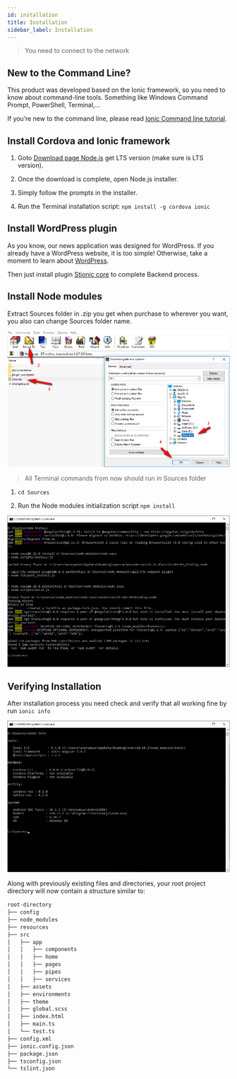 ```yaml
---
id: installation
title: Installation
sidebar_label: Installation
---
```


> You need to connect to the network

## New to the Command Line?

This product was developed based on the Ionic framework, so you need to know about command-line tools. Something like Windows Command Prompt, PowerShell, Terminal,…

If you’re new to the command line, please read [Ionic Command line tutorial](http://blog.ionicframework.com/new-to-the-command-line/).

## Install Cordova and Ionic framework

1. Goto [Download page Node.js](https://nodejs.org/en/download/) get LTS version (make sure is LTS version).

1. Once the download is complete, open Node.js installer.

1. Simply follow the prompts in the installer.

1. Run the Terminal installation script: `npm install -g cordova ionic`

## Install WordPress plugin

As you know, our news application was designed for WordPress. If you already have a WordPress website, it is too simple! Otherwise, take a moment to learn about [WordPress](https://wordpress.org/).

Then just install plugin [Stionic core](https://wordpress.org/plugins/stionic-core/) to complete Backend process.

## Install Node modules

Extract Sources folder in .zip you get when purchase to wherever you want, you also can change Sources folder name.

![](assets/extract-sources.png)

> All Terminal commands from now should run in Sources folder

1. `cd Sources`

1. Run the Node modules initialization script `npm install`

![](assets/node-modules-install.png)

## Verifying Installation

After installation process you need check and verify that all working fine by run `ionic info`

![](assets/verifying-installation.png)

Along with previously existing files and directories, your root project directory will now contain a structure similar to:

```bash
root-directory
├── config
├── node_modules
├── resources
├── src
│   ├── app
│   │   ├── components
│   │   ├── home
│   │   ├── pages
│   │   ├── pipes
│   │   ├── services
│   ├── assets
│   ├── environments
│   ├── theme
│   ├── global.scss
│   ├── index.html
│   ├── main.ts
│   └── test.ts
├── config.xml
├── ionic.config.json
├── package.json
├── tsconfig.json
└── tslint.json
```